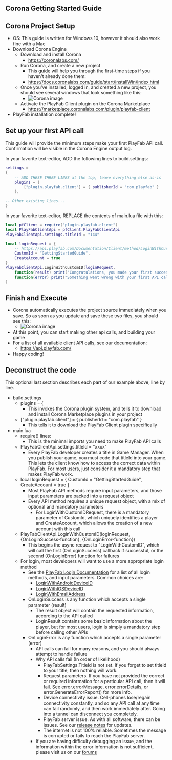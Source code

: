 Corona Getting Started Guide
----

Corona Project Setup
----

* OS: This guide is written for Windows 10, however it should also work fine with a Mac
* Download Corona Engine
  * Download and install Corona
    * https://coronalabs.com/
  * Run Corona, and create a new project
    * This guide will help you through the first-time steps if you haven't already done them:
    * https://docs.coronalabs.com/guide/start/installWin/index.html
  * Once you've installed, logged in, and created a new project, you should see several windows that look something like this:
    * ![Corona image](/SdkQuickStart/images/Corona/NewProject.png)
  * Activate the PlayFab Client plugin on the Corona Marketplace
    * https://marketplace.coronalabs.com/plugin/playfab-client
* PlayFab installation complete!

Set up your first API call
----

This guide will provide the minimum steps make your first PlayFab API call.  Confirmation will be visible in the Corona Engine output log.

In your favorite text-editor, ADD the following lines to build.settings:

```LUA
settings =
{
    -- ADD THESE THREE LINES at the top, leave everything else as-is
    plugins = {
        ["plugin.playfab.client"] = { publisherId = "com.playfab" }
    },

-- Other existing lines...
}
```

In your favorite text-editor, REPLACE the contents of main.lua file with this:

```Lua
local pfClient = require("plugin.playfab.client")
local PlayFabClientApi = pfClient.PlayFabClientApi
PlayFabClientApi.settings.titleId = "144"

local loginRequest = {
    -- https://api.playfab.com/Documentation/Client/method/LoginWithCustomID
    CustomId = "GettingStartedGuide",
    CreateAccount = true
}
PlayFabClientApi.LoginWithCustomID(loginRequest,
    function(result) print("Congratulations, you made your first successful API call!") end,
    function(error) print("Something went wrong with your first API call.\nHere's some debug information:\n" .. error.errorMessage) end
)
```


Finish and Execute
----

* Corona automatically executes the project source immediately when you save.  So as soon as you update and save these two files, you should see this:
  * ![Corona image](/SdkQuickStart/images/Corona/Finished.png)
* At this point, you can start making other api calls, and building your game
* For a list of all available client API calls, see our documentation:
  * https://api.playfab.com/
* Happy coding!

Deconstruct the code
----

This optional last section describes each part of our example above, line by line.

* build.settings
  * plugins = {
    * This invokes the Corona plugin system, and tells it to download and install Corona Marketplace plugins in your project
  * ["plugin.playfab.client"] = { publisherId = "com.playfab" }
    * This tells it to download the PlayFab Client plugin specifically
* main.lua
  * require() lines:
    * This is the minimal imports you need to make PlayFab API calls
  * PlayFabClientApi.settings.titleId = "xxxx"
    * Every PlayFab developer creates a title in Game Manager.  When you publish your game, you must code that titleId into your game.  This lets the client know how to access the correct data within PlayFab.  For most users, just consider it a mandatory step that makes PlayFab work.
  * local loginRequest = { CustomId = "GettingStartedGuide", CreateAccount = true }
    * Most PlayFab API methods require input parameters, and those input parameters are packed into a request object
    * Every API method requires a unique request object, with a mix of optional and mandatory parameters
      * For LoginWithCustomIDRequest, there is a mandatory parameter of CustomId, which uniquely identifies a player and CreateAccount, which allows the creation of a new account with this call
  * PlayFabClientApi.LoginWithCustomID(loginRequest, {OnLoginSuccess-function}, {OnLoginError-function})
    * This begins the async request to "LoginWithCustomID", which will call the first (OnLoginSuccess) callback if successful, or the second (OnLoginError) function for failures
  * For login, most developers will want to use a more appropriate login method
    * See the [PlayFab Login Documentation](https://api.playfab.com/Documentation/Client#Authentication) for a list of all login methods, and input parameters.  Common choices are:
      * [LoginWithAndroidDeviceID](https://api.playfab.com/Documentation/Client/method/LoginWithAndroidDeviceID)
      * [LoginWithIOSDeviceID](https://api.playfab.com/Documentation/Client/method/LoginWithIOSDeviceID)
      * [LoginWithEmailAddress](https://api.playfab.com/Documentation/Client/method/LoginWithEmailAddress)
    * OnLoginSuccess is any function which accepts a single parameter (result)
      * The result object will contain the requested information, according to the API called
      * LoginResult contains some basic information about the player, but for most users, login is simply a mandatory step before calling other APIs
    * OnLoginError is any function which accepts a single parameter (error)
      * API calls can fail for many reasons, and you should always attempt to handle failure
      * Why API calls fail (In order of likelihood)
        * PlayFabSettings.TitleId is not set.  If you forget to set titleId to your title, then nothing will work.
        * Request parameters.  If you have not provided the correct or required information for a particular API call, then it will fail.  See error.errorMessage, error.errorDetails, or error.GenerateErrorReport() for more info.
        * Device connectivity issue.  Cell-phones lose/regain connectivity constantly, and so any API call at any time can fail randomly, and then work immediately after.  Going into a tunnel can disconnect you completely.
        * PlayFab server issue.  As with all software, there can be issues.  See our [release notes](https://api.playfab.com/releaseNotes/) for updates.
        * The internet is not 100% reliable.  Sometimes the message is corrupted or fails to reach the PlayFab server.
      * If you are having difficulty debugging an issue, and the information within the error information is not sufficient, please visit us on our [forums](https://community.playfab.com/index.html)
